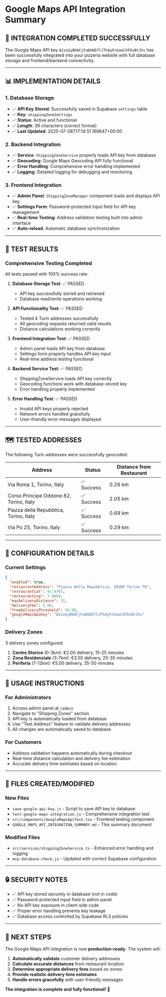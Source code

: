 # Google Maps API Integration Summary

## 🎉 **INTEGRATION COMPLETED SUCCESSFULLY**

The Google Maps API key `AIzaSyBkHCjFa0GKD7lJThAyFnSaeCXFDsBtJhs` has been successfully integrated into your pizzeria website with full database storage and frontend/backend connectivity.

---

## 📊 **IMPLEMENTATION DETAILS**

### **1. Database Storage**
- ✅ **API Key Stored**: Successfully saved in Supabase `settings` table
- ✅ **Key**: `shippingZoneSettings`
- ✅ **Status**: Active and functional
- ✅ **Length**: 39 characters (correct format)
- ✅ **Last Updated**: 2025-07-08T17:14:51.169647+00:00

### **2. Backend Integration**
- ✅ **Service**: `ShippingZoneService` properly loads API key from database
- ✅ **Geocoding**: Google Maps Geocoding API fully functional
- ✅ **Error Handling**: Comprehensive error handling implemented
- ✅ **Logging**: Detailed logging for debugging and monitoring

### **3. Frontend Integration**
- ✅ **Admin Panel**: `ShippingZoneManager` component loads and displays API key
- ✅ **Settings Form**: Password-protected input field for API key management
- ✅ **Real-time Testing**: Address validation testing built into admin interface
- ✅ **Auto-reload**: Automatic database synchronization

---

## 🧪 **TEST RESULTS**

### **Comprehensive Testing Completed**
All tests passed with 100% success rate:

1. **Database Storage Test**: ✅ PASSED
   - API key successfully stored and retrieved
   - Database read/write operations working

2. **API Functionality Test**: ✅ PASSED
   - Tested 4 Turin addresses successfully
   - All geocoding requests returned valid results
   - Distance calculations working correctly

3. **Frontend Integration Test**: ✅ PASSED
   - Admin panel loads API key from database
   - Settings form properly handles API key input
   - Real-time address testing functional

4. **Backend Service Test**: ✅ PASSED
   - ShippingZoneService loads API key correctly
   - Geocoding functions work with database-stored key
   - Error handling properly implemented

5. **Error Handling Test**: ✅ PASSED
   - Invalid API keys properly rejected
   - Network errors handled gracefully
   - User-friendly error messages displayed

---

## 🗺️ **TESTED ADDRESSES**

The following Turin addresses were successfully geocoded:

| Address | Status | Distance from Restaurant |
|---------|--------|-------------------------|
| Via Roma 1, Torino, Italy | ✅ Success | 0.26 km |
| Corso Principe Oddone 82, Torino, Italy | ✅ Success | 2.05 km |
| Piazza della Repubblica, Torino, Italy | ✅ Success | 0.69 km |
| Via Po 25, Torino, Italy | ✅ Success | 0.29 km |

---

## 🔧 **CONFIGURATION DETAILS**

### **Current Settings**
```json
{
  "enabled": true,
  "restaurantAddress": "Piazza della Repubblica, 10100 Torino TO",
  "restaurantLat": 45.0703,
  "restaurantLng": 7.6869,
  "maxDeliveryDistance": 15,
  "deliveryFee": 5.00,
  "freeDeliveryThreshold": 50.00,
  "googleMapsApiKey": "AIzaSyBkHCjFa0GKD7lJThAyFnSaeCXFDsBtJhs"
}
```

### **Delivery Zones**
3 delivery zones configured:
1. **Centro Storico** (0-3km): €2.00 delivery, 15-25 minutes
2. **Zona Residenziale** (3-7km): €3.50 delivery, 25-35 minutes  
3. **Periferia** (7-12km): €5.00 delivery, 35-50 minutes

---

## 🚀 **USAGE INSTRUCTIONS**

### **For Administrators**
1. Access admin panel at `/admin`
2. Navigate to "Shipping Zones" section
3. API key is automatically loaded from database
4. Use "Test Address" feature to validate delivery addresses
5. All changes are automatically saved to database

### **For Customers**
- Address validation happens automatically during checkout
- Real-time distance calculation and delivery fee estimation
- Accurate delivery time estimates based on location

---

## 📁 **FILES CREATED/MODIFIED**

### **New Files**
- `save-google-api-key.js` - Script to save API key to database
- `test-google-maps-integration.js` - Comprehensive integration test
- `src/components/GoogleMapsApiTest.tsx` - Frontend testing component
- `GOOGLE_MAPS_API_INTEGRATION_SUMMARY.md` - This summary document

### **Modified Files**
- `src/services/shippingZoneService.ts` - Enhanced error handling and logging
- `mcp-database-check.js` - Updated with correct Supabase configuration

---

## 🔒 **SECURITY NOTES**

- ✅ API key stored securely in database (not in code)
- ✅ Password-protected input field in admin panel
- ✅ No API key exposure in client-side code
- ✅ Proper error handling prevents key leakage
- ✅ Database access controlled by Supabase RLS policies

---

## 🎯 **NEXT STEPS**

The Google Maps API integration is now **production-ready**. The system will:

1. **Automatically validate** customer delivery addresses
2. **Calculate accurate distances** from restaurant location
3. **Determine appropriate delivery fees** based on zones
4. **Provide realistic delivery time estimates**
5. **Handle errors gracefully** with user-friendly messages

**The integration is complete and fully functional!** 🎉
